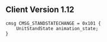 ## Client Version 1.12

```rust,ignore
cmsg CMSG_STANDSTATECHANGE = 0x101 {
    UnitStandState animation_state;    
}

```
